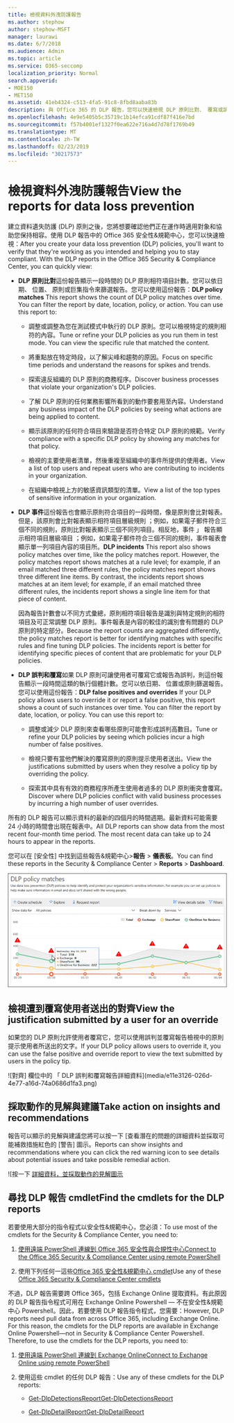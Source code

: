 ```yaml
---
title: 檢視資料外洩防護報告
ms.author: stephow
author: stephow-MSFT
manager: laurawi
ms.date: 6/7/2018
ms.audience: Admin
ms.topic: article
ms.service: O365-seccomp
localization_priority: Normal
search.appverid:
- MOE150
- MET150
ms.assetid: 41eb4324-c513-4fa5-91c8-8fbd8aaba83b
description: 與 Office 365 的 DLP 報告，您可以快速檢視 DLP 原則比對、 覆寫或誤判; 的數目請參閱是否他們正在趨勢向上或向下一段時間 ；以不同方式 ； 篩選報表與其他詳細資料檢視中選取圖形上線條上的一點。
ms.openlocfilehash: 4e9e5405b5c35719c1b14efca91cdf87f416e7bd
ms.sourcegitcommit: f57b4001ef1327f0ea622e716a4d7d78f1769b49
ms.translationtype: MT
ms.contentlocale: zh-TW
ms.lasthandoff: 02/23/2019
ms.locfileid: "30217573"
---
```

# <a name="view-the-reports-for-data-loss-prevention"></a><span data-ttu-id="ebd16-103">檢視資料外洩防護報告</span><span class="sxs-lookup"><span data-stu-id="ebd16-103">View the reports for data loss prevention</span></span>

<span data-ttu-id="ebd16-p101">建立資料遺失防護 (DLP) 原則之後，您將想要確認他們正在運作時適用對象和協助您保持相容。使用 DLP 報告中的 Office 365 安全性&amp;規範中心，您可以快速檢視：</span><span class="sxs-lookup"><span data-stu-id="ebd16-p101">After you create your data loss prevention (DLP) policies, you'll want to verify that they're working as you intended and helping you to stay compliant. With the DLP reports in the Office 365 Security &amp; Compliance Center, you can quickly view:</span></span>
  
- <span data-ttu-id="ebd16-p102">**DLP 原則比對**這份報告顯示一段時間的 DLP 原則相符項目計數。您可以依日期、 位置、 原則或巨集指令來篩選報告。您可以使用這份報告：</span><span class="sxs-lookup"><span data-stu-id="ebd16-p102">**DLP policy matches** This report shows the count of DLP policy matches over time. You can filter the report by date, location, policy, or action. You can use this report to:</span></span> 
    
  - <span data-ttu-id="ebd16-p103">調整或調整為您在測試模式中執行的 DLP 原則。您可以檢視特定的規則相符的內容。</span><span class="sxs-lookup"><span data-stu-id="ebd16-p103">Tune or refine your DLP policies as you run them in test mode. You can view the specific rule that matched the content.</span></span>
    
  - <span data-ttu-id="ebd16-111">將重點放在特定時段，以了解尖峰和趨勢的原因。</span><span class="sxs-lookup"><span data-stu-id="ebd16-111">Focus on specific time periods and understand the reasons for spikes and trends.</span></span>
    
  - <span data-ttu-id="ebd16-112">探索違反組織的 DLP 原則的商務程序。</span><span class="sxs-lookup"><span data-stu-id="ebd16-112">Discover business processes that violate your organization's DLP policies.</span></span>
    
  - <span data-ttu-id="ebd16-113">了解 DLP 原則的任何業務影響所看到的動作要套用至內容。</span><span class="sxs-lookup"><span data-stu-id="ebd16-113">Understand any business impact of the DLP policies by seeing what actions are being applied to content.</span></span>
    
  - <span data-ttu-id="ebd16-114">顯示該原則的任何符合項目來驗證是否符合特定 DLP 原則的規範。</span><span class="sxs-lookup"><span data-stu-id="ebd16-114">Verify compliance with a specific DLP policy by showing any matches for that policy.</span></span>
    
  - <span data-ttu-id="ebd16-115">檢視的主要使用者清單，然後重複至組織中的事件所提供的使用者。</span><span class="sxs-lookup"><span data-stu-id="ebd16-115">View a list of top users and repeat users who are contributing to incidents in your organization.</span></span>
    
  - <span data-ttu-id="ebd16-116">在組織中檢視上方的敏感資訊類型的清單。</span><span class="sxs-lookup"><span data-stu-id="ebd16-116">View a list of the top types of sensitive information in your organization.</span></span>
    
- <span data-ttu-id="ebd16-p104">**DLP 事件**這份報告也會顯示原則符合項目的一段時間，像是原則會比對報表。但是，該原則會比對報表顯示相符項目層級規則 ；例如，如果電子郵件符合三個不同的規則，原則比對報表顯示三個不同列項目。相反地，事件 」 報告顯示相符項目層級項目 ；例如，如果電子郵件符合三個不同的規則，事件報表會顯示單一列項目內容的項目所。</span><span class="sxs-lookup"><span data-stu-id="ebd16-p104">**DLP incidents** This report also shows policy matches over time, like the policy matches report. However, the policy matches report shows matches at a rule level; for example, if an email matched three different rules, the policy matches report shows three different line items. By contrast, the incidents report shows matches at an item level; for example, if an email matched three different rules, the incidents report shows a single line item for that piece of content.</span></span> 
    
  <span data-ttu-id="ebd16-p105">因為報告計數會以不同方式彙總，原則相符項目報告是識別與特定規則的相符項目及可正常調整 DLP 原則。事件報表是內容的較佳的識別會有問題的 DLP 原則的特定部分。</span><span class="sxs-lookup"><span data-stu-id="ebd16-p105">Because the report counts are aggregated differently, the policy matches report is better for identifying matches with specific rules and fine tuning DLP policies. The incidents report is better for identifying specific pieces of content that are problematic for your DLP policies.</span></span>
    
- <span data-ttu-id="ebd16-p106">**DLP 誤判和覆寫**如果 DLP 原則可讓使用者可覆寫它或報告為誤判，則這份報告顯示一段時間這類的執行個體計數。您可以依日期、 位置或原則篩選報告。您可以使用這份報告：</span><span class="sxs-lookup"><span data-stu-id="ebd16-p106">**DLP false positives and overrides** If your DLP policy allows users to override it or report a false positive, this report shows a count of such instances over time. You can filter the report by date, location, or policy. You can use this report to:</span></span> 
    
  - <span data-ttu-id="ebd16-125">調整或減少 DLP 原則來查看哪些原則可能會形成誤判高數目。</span><span class="sxs-lookup"><span data-stu-id="ebd16-125">Tune or refine your DLP policies by seeing which policies incur a high number of false positives.</span></span>
    
  - <span data-ttu-id="ebd16-126">檢視只要有當他們解決的覆寫原則的原則提示使用者送出。</span><span class="sxs-lookup"><span data-stu-id="ebd16-126">View the justifications submitted by users when they resolve a policy tip by overriding the policy.</span></span>
    
  - <span data-ttu-id="ebd16-127">探索其中具有有效的商務程序所產生使用者過多的 DLP 原則衝突會覆寫。</span><span class="sxs-lookup"><span data-stu-id="ebd16-127">Discover where DLP policies conflict with valid business processes by incurring a high number of user overrides.</span></span>
    
<span data-ttu-id="ebd16-p107">所有的 DLP 報告可以顯示資料的最新的四個月的時間週期。最新資料可能需要 24 小時的時間會出現在報表中。</span><span class="sxs-lookup"><span data-stu-id="ebd16-p107">All DLP reports can show data from the most recent four-month time period. The most recent data can take up to 24 hours to appear in the reports.</span></span>
  
<span data-ttu-id="ebd16-130">您可以在 [安全性] 中找到這些報告&amp;規範中心\>**報告** \> **儀表板**。</span><span class="sxs-lookup"><span data-stu-id="ebd16-130">You can find these reports in the Security &amp; Compliance Center \> **Reports** \> **Dashboard**.</span></span>
  
![DLP 原則比對報告](media/117d20c9-d379-403f-ad68-1f5cd6c4e5cf.png)
  
## <a name="view-the-justification-submitted-by-a-user-for-an-override"></a><span data-ttu-id="ebd16-132">檢視遭到覆寫使用者送出的對齊</span><span class="sxs-lookup"><span data-stu-id="ebd16-132">View the justification submitted by a user for an override</span></span>

<span data-ttu-id="ebd16-133">如果您的 DLP 原則允許使用者覆寫它，您可以使用誤判並覆寫報告檢視中的原則提示使用者所送出的文字。</span><span class="sxs-lookup"><span data-stu-id="ebd16-133">If your DLP policy allows users to override it, you can use the false positive and override report to view the text submitted by users in the policy tip.</span></span>
  
![對齊] 欄位中的 「 DLP 誤判和覆寫報告詳細資料](media/e11e3126-026d-4e77-a16d-74a0686d1fa3.png)
  
## <a name="take-action-on-insights-and-recommendations"></a><span data-ttu-id="ebd16-135">採取動作的見解與建議</span><span class="sxs-lookup"><span data-stu-id="ebd16-135">Take action on insights and recommendations</span></span>

<span data-ttu-id="ebd16-136">報告可以顯示的見解與建議您將可以按一下 [查看潛在的問題的詳細資料並採取可能補救措施紅色的 [警告] 圖示。</span><span class="sxs-lookup"><span data-stu-id="ebd16-136">Reports can show insights and recommendations where you can click the red warning icon to see details about potential issues and take possible remedial action.</span></span>
  
![按一下 [詳細資料，並採取動作的見解圖示](media/51782036-7299-4960-8175-75c2b1637159.png)
  
## <a name="find-the-cmdlets-for-the-dlp-reports"></a><span data-ttu-id="ebd16-138">尋找 DLP 報告 cmdlet</span><span class="sxs-lookup"><span data-stu-id="ebd16-138">Find the cmdlets for the DLP reports</span></span>

<span data-ttu-id="ebd16-139">若要使用大部分的指令程式以安全性&amp;規範中心，您必須：</span><span class="sxs-lookup"><span data-stu-id="ebd16-139">To use most of the cmdlets for the Security &amp; Compliance Center, you need to:</span></span>
  
1. [<span data-ttu-id="ebd16-140">使用遠端 PowerShell 連線到 Office 365 安全性與合規性中心</span><span class="sxs-lookup"><span data-stu-id="ebd16-140">Connect to the Office 365 Security &amp; Compliance Center using remote PowerShell</span></span>](http://go.microsoft.com/fwlink/?LinkID=799771&amp;clcid=0x409)
    
2. <span data-ttu-id="ebd16-141">使用下列任何一這些[Office 365 安全性&amp;規範中心 cmdlet](http://go.microsoft.com/fwlink/?LinkID=799772&amp;clcid=0x409)</span><span class="sxs-lookup"><span data-stu-id="ebd16-141">Use any of these [Office 365 Security &amp; Compliance Center cmdlets](http://go.microsoft.com/fwlink/?LinkID=799772&amp;clcid=0x409)</span></span>
    
<span data-ttu-id="ebd16-p108">不過，DLP 報告需要跨 Office 365，包括 Exchange Online 提取資料。有此原因的 DLP 報告指令程式可用在 Exchange Online Powershell — 不在安全性&amp;規範中心 Powershell。因此，若要使用 DLP 報告指令程式，您需要：</span><span class="sxs-lookup"><span data-stu-id="ebd16-p108">However, DLP reports need pull data from across Office 365, including Exchange Online. For this reason, the cmdlets for the DLP reports are available in Exchange Online Powershell—not in Security &amp; Compliance Center Powershell. Therefore, to use the cmdlets for the DLP reports, you need to:</span></span>
  
1. [<span data-ttu-id="ebd16-145">使用遠端 PowerShell 連線到 Exchange Online</span><span class="sxs-lookup"><span data-stu-id="ebd16-145">Connect to Exchange Online using remote PowerShell</span></span>](http://go.microsoft.com/fwlink/?LinkID=799773&amp;clcid=0x409)
    
2. <span data-ttu-id="ebd16-146">使用這些 cmdlet 的任何 DLP 報告：</span><span class="sxs-lookup"><span data-stu-id="ebd16-146">Use any of these cmdlets for the DLP reports:</span></span>
    
      - [<span data-ttu-id="ebd16-147">Get-DlpDetectionsReport</span><span class="sxs-lookup"><span data-stu-id="ebd16-147">Get-DlpDetectionsReport</span></span>](http://go.microsoft.com/fwlink/?LinkID=799774&amp;clcid=0x409)
    
      - [<span data-ttu-id="ebd16-148">Get-DlpDetailReport</span><span class="sxs-lookup"><span data-stu-id="ebd16-148">Get-DlpDetailReport</span></span>](http://go.microsoft.com/fwlink/?LinkID=799775&amp;clcid=0x409)
    

